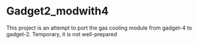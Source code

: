 # Gadget2_modwith4

This project is an attempt to port the gas cooling module from gadget-4 to gadget-2.
Temporary, it is not well-prepared